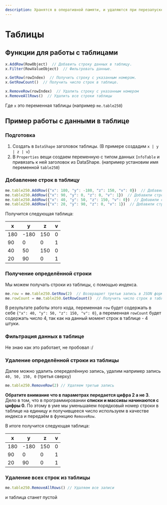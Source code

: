 ```yaml
---
description: Хранятся в оперативной памяти, и удаляются при перезапуске
---
```


# Таблицы

## Функции для работы с таблицами

```js
x.AddRow(RowObject)  // Добавить строку данных в таблицу.
x.Filter(RowValueObject)  // Фильтровать данные.

x.GetRow(rowIndex)  // Получить строку с указанным номером.
x.GetRowCount()  // Получить число строк в таблице.

x.RemoveRow(rowIndex)  // Удалить строку с указанным номером
x.RemoveAllRows()  // Удалить все строки таблицы
```

Где `x` это переменная таблицы (например `me.table250`)

## Пример работы с данными в таблице

### Подготовка

1. Создать в `DataShape` заголовок таблицы. (В примере создадим `x | y | z | v`)
2. В `Properties` вещи создаем переменную с типом данных `InfoTable` и привязать к ней заголовок из DataShape. (например установим имя переменной `table250`)

### Добавление строк в таблицу

```js
me.table250.AddRow({"x": 180, "y": -180, "z": 150, "v": 0})  // Добавили строку в таблицу
me.table250.AddRow({"x": 90, "y": 0, "z": 0, "v": 1})  // Добавили строку в таблицу
me.table250.AddRow({"x": 40, "y": 50, "z": 150, "v": 0})  // Добавили строку в таблицу
me.table250.AddRow({"x": 20, "y": 90, "z": 0, "v": 1})  // Добавили строку в таблицу
```

Получится следующая таблица:

| x   | y    | z   | v |
| --- | ---- | --- | - |
| 180 | -180 | 150 | 0 |
| 90  | 0    | 0   | 1 |
| 40  | 50   | 150 | 0 |
| 20  | 90   | 0   | 1 |

### Получение определённой строки

Мы можем получать строки из таблицы, с помощью индекса.

```js
me.row = me.table250.GetRow(2)  // Возвращает третью запись в JSON формате
me.rowCount = me.table250.GetRowCount()  // Получить число строк в таблице в Integer.
```

В результате работы этого кода, переменная `row` будет содержать в себе `{"x": 40, "y": 50, "z": 150, "v": 0}`, а переменная `rowCount` будет содержать число 4, так как на данный момент строк в таблице - 4 штуки.

### Фильтрация данных в таблице

Не знаю как это работает, не пробовал :/

### Удаление определённой строки из таблицы

Далее можно удалить опеределённую запись, удалим например запись `40, 50, 150, 0` (третья сверху)

```js
me.table250.RemoveRow(2) // Удаляем третью запись
```

**Обратите внимание что в параметрах передается цифра 2 а не 3**. Дело в том, что в программировании **списки и массивы начинаются с цифры 0.** По этому в уме мы уменьшаяем порядковый номер строки в таблице на единицу и получивщееся число используем в качестве индекса и передаём в функцию `RemoveRow`.

В итоге получится следующая таблица:

| x   | y    | z   | v |
| --- | ---- | --- | - |
| 180 | -180 | 150 | 0 |
| 90  | 0    | 0   | 1 |
| 20  | 90   | 0   | 1 |

### Удаление всех строк из таблицы

```js
me.table250.RemoveAllRows() // Удаляем все записи
```

и таблица станет пустой
